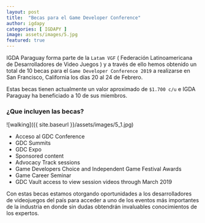```yaml
---
layout: post
title:  "Becas para el Game Developer Conference"
author: igdapy
categories: [ IGDAPY ]
image: assets/images/5.jpg
featured: true
---
```

IGDA Paraguay forma parte de la `Latam VGF` ( Federación Latinoamericana de Desarrolladores de Video Juegos ) y a través de ello hemos obtenido un total de 10 becas para el `Game Developer Conference 2019` a realizarse en San Francisco, California los días 20 al 24 de Febrero.

Estas becas tienen actualmente un valor aproximado de `$1.700 c/u` e IGDA Paraguay ha beneficiado a 10 de sus miembros.

### ¿Que incluyen las becas?

![walking]({{ site.baseurl }}/assets/images/5_1.jpg)
- Acceso al GDC Conference
- GDC Summits
- GDC Expo
- Sponsored content
- Advocacy Track sessions
- Game Developers Choice and Independent Game Festival Awards
- Game Career Seminar
- GDC Vault access to view session videos through March 2019

Con estas becas estamos otorgando oportunidades a los desarrolladores de videojuegos del país para acceder a uno de los eventos más importantes de la industria en donde sin dudas obtendrán invaluables conocimientos de los expertos.
